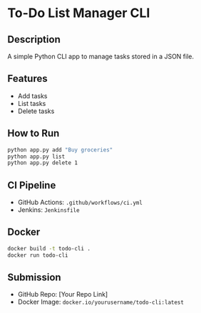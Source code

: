 # To-Do List Manager CLI

## Description
A simple Python CLI app to manage tasks stored in a JSON file.

## Features
- Add tasks
- List tasks
- Delete tasks

## How to Run
```bash
python app.py add "Buy groceries"
python app.py list
python app.py delete 1
```

## CI Pipeline
- GitHub Actions: `.github/workflows/ci.yml`
- Jenkins: `Jenkinsfile`

## Docker
```bash
docker build -t todo-cli .
docker run todo-cli
```

## Submission
- GitHub Repo: [Your Repo Link]
- Docker Image: `docker.io/yourusername/todo-cli:latest`
